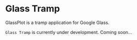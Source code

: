 Glass Tramp
========

GlassPlot is a tramp application for Google Glass.

`Glass Tramp` is currently under development.
Coming soon...
